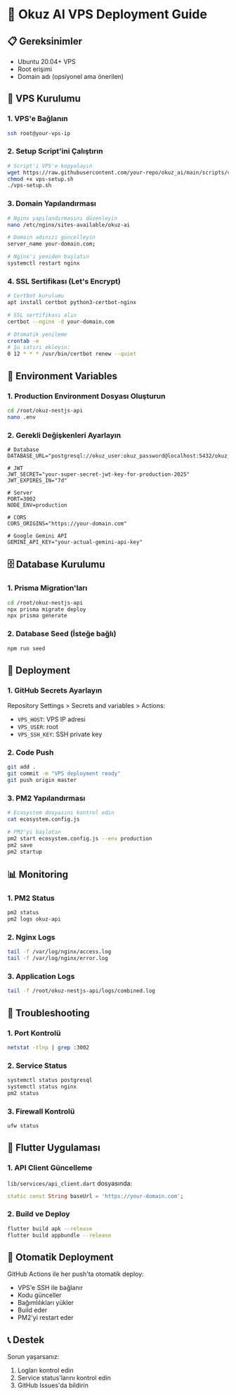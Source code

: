 # 🚀 Okuz AI VPS Deployment Guide

## 📋 Gereksinimler

- Ubuntu 20.04+ VPS
- Root erişimi
- Domain adı (opsiyonel ama önerilen)

## 🔧 VPS Kurulumu

### 1. VPS'e Bağlanın
```bash
ssh root@your-vps-ip
```

### 2. Setup Script'ini Çalıştırın
```bash
# Script'i VPS'e kopyalayın
wget https://raw.githubusercontent.com/your-repo/okuz_ai/main/scripts/vps-setup.sh
chmod +x vps-setup.sh
./vps-setup.sh
```

### 3. Domain Yapılandırması
```bash
# Nginx yapılandırmasını düzenleyin
nano /etc/nginx/sites-available/okuz-ai

# Domain adınızı güncelleyin
server_name your-domain.com;

# Nginx'i yeniden başlatın
systemctl restart nginx
```

### 4. SSL Sertifikası (Let's Encrypt)
```bash
# Certbot kurulumu
apt install certbot python3-certbot-nginx

# SSL sertifikası alın
certbot --nginx -d your-domain.com

# Otomatik yenileme
crontab -e
# Şu satırı ekleyin:
0 12 * * * /usr/bin/certbot renew --quiet
```

## 🔐 Environment Variables

### 1. Production Environment Dosyası Oluşturun
```bash
cd /root/okuz-nestjs-api
nano .env
```

### 2. Gerekli Değişkenleri Ayarlayın
```env
# Database
DATABASE_URL="postgresql://okuz_user:okuz_password@localhost:5432/okuz_ai_db"

# JWT
JWT_SECRET="your-super-secret-jwt-key-for-production-2025"
JWT_EXPIRES_IN="7d"

# Server
PORT=3002
NODE_ENV=production

# CORS
CORS_ORIGINS="https://your-domain.com"

# Google Gemini API
GEMINI_API_KEY="your-actual-gemini-api-key"
```

## 🗄️ Database Kurulumu

### 1. Prisma Migration'ları
```bash
cd /root/okuz-nestjs-api
npx prisma migrate deploy
npx prisma generate
```

### 2. Database Seed (İsteğe bağlı)
```bash
npm run seed
```

## 🚀 Deployment

### 1. GitHub Secrets Ayarlayın
Repository Settings > Secrets and variables > Actions:
- `VPS_HOST`: VPS IP adresi
- `VPS_USER`: root
- `VPS_SSH_KEY`: SSH private key

### 2. Code Push
```bash
git add .
git commit -m "VPS deployment ready"
git push origin master
```

### 3. PM2 Yapılandırması
```bash
# Ecosystem dosyasını kontrol edin
cat ecosystem.config.js

# PM2'yi başlatın
pm2 start ecosystem.config.js --env production
pm2 save
pm2 startup
```

## 📊 Monitoring

### 1. PM2 Status
```bash
pm2 status
pm2 logs okuz-api
```

### 2. Nginx Logs
```bash
tail -f /var/log/nginx/access.log
tail -f /var/log/nginx/error.log
```

### 3. Application Logs
```bash
tail -f /root/okuz-nestjs-api/logs/combined.log
```

## 🔧 Troubleshooting

### 1. Port Kontrolü
```bash
netstat -tlnp | grep :3002
```

### 2. Service Status
```bash
systemctl status postgresql
systemctl status nginx
pm2 status
```

### 3. Firewall Kontrolü
```bash
ufw status
```

## 📱 Flutter Uygulaması

### 1. API Client Güncelleme
`lib/services/api_client.dart` dosyasında:
```dart
static const String baseUrl = 'https://your-domain.com';
```

### 2. Build ve Deploy
```bash
flutter build apk --release
flutter build appbundle --release
```

## 🔄 Otomatik Deployment

GitHub Actions ile her push'ta otomatik deploy:
- VPS'e SSH ile bağlanır
- Kodu günceller
- Bağımlılıkları yükler
- Build eder
- PM2'yi restart eder

## 📞 Destek

Sorun yaşarsanız:
1. Logları kontrol edin
2. Service status'larını kontrol edin
3. GitHub Issues'da bildirin 